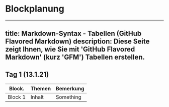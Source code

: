 # Blockplanung 

---
title: Markdown-Syntax - Tabellen (GitHub Flavored Markdown)
description: Diese Seite zeigt Ihnen, wie Sie mit 'GitHub Flavored Markdown' (kurz 'GFM') Tabellen erstellen.
---

## Tag 1 (13.1.21) 

| Block.   | Themen   | Bemerkung |
| -------- | -------- | -------- |
| Block 1  | Inhalt   | Something |
